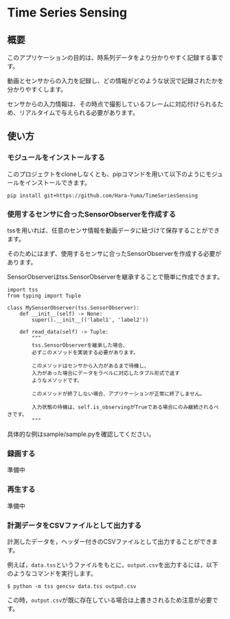 # Time Series Sensing
## 概要
このアプリケーションの目的は、時系列データをより分かりやすく記録する事です。

動画とセンサからの入力を記録し、どの情報がどのような状況で記録されたかを分かりやすくします。

センサからの入力情報は、その時点で撮影しているフレームに対応付けられるため、リアルタイムで与えられる必要があります。

## 使い方
### モジュールをインストールする
このプロジェクトをcloneしなくとも、pipコマンドを用いて以下のようにモジュールをインストールできます。

```
pip install git+https://github.com/Hara-Yuma/TimeSeriesSensing
```

### 使用するセンサに合ったSensorObserverを作成する
tssを用いれば、任意のセンサ情報を動画データに紐づけて保存することができます。

そのためにはまず、使用するセンサに合ったSensorObserverを作成する必要があります。

SensorObserverはtss.SensorObserverを継承することで簡単に作成できます。

```
import tss
from typing import Tuple

class MySensorObserver(tss.SensorObserver):
    def __init__(self) -> None:
        super().__init__(('label1', 'label2'))

    def read_data(self) -> Tuple:
        """
        tss.SensorObserverを継承した場合、
        必ずこのメソッドを実装する必要があります。

        このメソッドはセンサから入力があるまで待機し、
        入力があった場合にデータをラベルに対応したタプル形式で返す
        ようなメソッドです。

        このメソッドが終了しない場合、アプリケーションが正常に終了しません。

        入力状態の待機は、self.is_observingがTrueである場合にのみ継続されるべきです。
        """
```

具体的な例はsample/sample.pyを確認してください。

### 録画する
準備中

### 再生する
準備中

### 計測データをCSVファイルとして出力する
計測したデータを，ヘッダー付きのCSVファイルとして出力することができます。

例えば，`data.tss`というファイルをもとに，`output.csv`を出力するには，以下のようなコマンドを実行します。

```
$ python -m tss gencsv data.tss output.csv
```

この時，`output.csv`が既に存在している場合は上書きされるため注意が必要です。